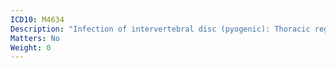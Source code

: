 ```yaml
---
ICD10: M4634
Description: "Infection of intervertebral disc (pyogenic): Thoracic region"
Matters: No
Weight: 0
---
```

